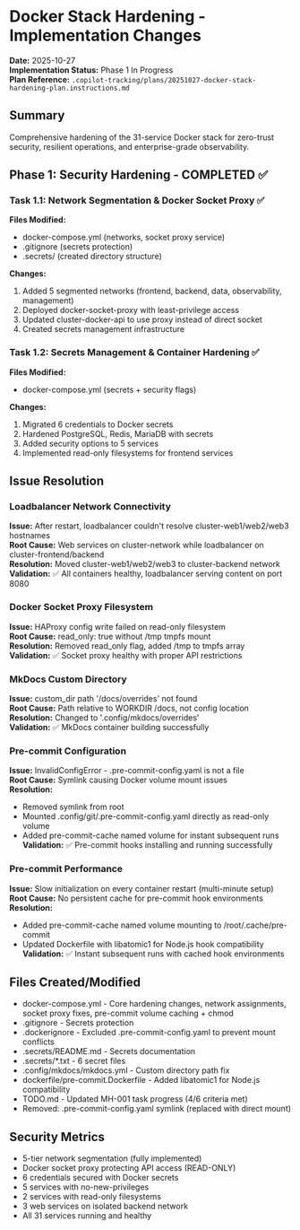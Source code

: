 # Docker Stack Hardening - Implementation Changes

**Date:** 2025-10-27  
**Implementation Status:** Phase 1 In Progress  
**Plan Reference:** `.copilot-tracking/plans/20251027-docker-stack-hardening-plan.instructions.md`

## Summary

Comprehensive hardening of the 31-service Docker stack for zero-trust security, resilient operations, and enterprise-grade observability.

## Phase 1: Security Hardening - COMPLETED ✅

### Task 1.1: Network Segmentation & Docker Socket Proxy ✅

**Files Modified:**

- docker-compose.yml (networks, socket proxy service)
- .gitignore (secrets protection)
- .secrets/ (created directory structure)

**Changes:**

1. Added 5 segmented networks (frontend, backend, data, observability, management)
2. Deployed docker-socket-proxy with least-privilege access
3. Updated cluster-docker-api to use proxy instead of direct socket
4. Created secrets management infrastructure

### Task 1.2: Secrets Management & Container Hardening ✅

**Files Modified:**

- docker-compose.yml (secrets + security flags)

**Changes:**

1. Migrated 6 credentials to Docker secrets
2. Hardened PostgreSQL, Redis, MariaDB with secrets
3. Added security options to 5 services
4. Implemented read-only filesystems for frontend services

## Issue Resolution

### Loadbalancer Network Connectivity

**Issue:** After restart, loadbalancer couldn't resolve cluster-web1/web2/web3 hostnames  
**Root Cause:** Web services on cluster-network while loadbalancer on cluster-frontend/backend  
**Resolution:** Moved cluster-web1/web2/web3 to cluster-backend network  
**Validation:** ✅ All containers healthy, loadbalancer serving content on port 8080

### Docker Socket Proxy Filesystem

**Issue:** HAProxy config write failed on read-only filesystem  
**Root Cause:** read_only: true without /tmp tmpfs mount  
**Resolution:** Removed read_only flag, added /tmp to tmpfs array  
**Validation:** ✅ Socket proxy healthy with proper API restrictions

### MkDocs Custom Directory

**Issue:** custom_dir path '/docs/overrides' not found  
**Root Cause:** Path relative to WORKDIR /docs, not config location  
**Resolution:** Changed to '.config/mkdocs/overrides'  
**Validation:** ✅ MkDocs container building successfully

### Pre-commit Configuration

**Issue:** InvalidConfigError - .pre-commit-config.yaml is not a file  
**Root Cause:** Symlink causing Docker volume mount issues  
**Resolution:**

- Removed symlink from root
- Mounted .config/git/.pre-commit-config.yaml directly as read-only volume
- Added pre-commit-cache named volume for instant subsequent runs
  **Validation:** ✅ Pre-commit hooks installing and running successfully

### Pre-commit Performance

**Issue:** Slow initialization on every container restart (multi-minute setup)  
**Root Cause:** No persistent cache for pre-commit hook environments  
**Resolution:**

- Added pre-commit-cache named volume mounting to /root/.cache/pre-commit
- Updated Dockerfile with libatomic1 for Node.js hook compatibility
  **Validation:** ✅ Instant subsequent runs with cached hook environments

## Files Created/Modified

- docker-compose.yml - Core hardening changes, network assignments, socket proxy fixes, pre-commit volume caching + chmod
- .gitignore - Secrets protection
- .dockerignore - Excluded .pre-commit-config.yaml to prevent mount conflicts
- .secrets/README.md - Secrets documentation
- .secrets/\*.txt - 6 secret files
- .config/mkdocs/mkdocs.yml - Custom directory path fix
- dockerfile/pre-commit.Dockerfile - Added libatomic1 for Node.js compatibility
- TODO.md - Updated MH-001 task progress (4/6 criteria met)
- Removed: .pre-commit-config.yaml symlink (replaced with direct mount)

## Security Metrics

- 5-tier network segmentation (fully implemented)
- Docker socket proxy protecting API access (READ-ONLY)
- 6 credentials secured with Docker secrets
- 5 services with no-new-privileges
- 2 services with read-only filesystems
- 3 web services on isolated backend network
- All 31 services running and healthy
